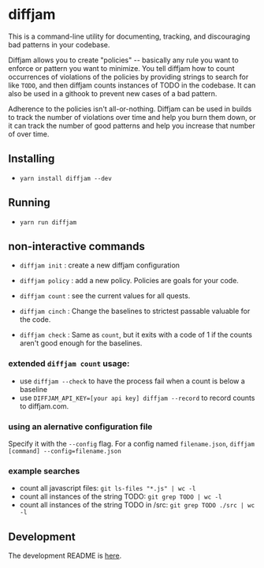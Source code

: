 # diffjam

This is a command-line utility for documenting, tracking, and discouraging bad patterns in your codebase.

Diffjam allows you to create "policies" -- basically any rule you want to enforce or pattern you want
to minimize.  You tell diffjam how to count occurrences of violations of the policies
by providing strings to search for like `TODO`, and then diffjam counts instances of TODO in the codebase.
It can also be used in a githook to prevent new cases of a bad pattern.

Adherence to the policies isn't all-or-nothing.  Diffjam can be used in builds to track the number of
violations over time and help you burn them down, or it can track the
number of good patterns and help you increase that number of over time.

## Installing

* `yarn install diffjam --dev`


## Running

* `yarn run diffjam`

## non-interactive commands
* `diffjam init` : create a new diffjam configuration
* `diffjam policy` : add a new policy.  Policies are goals for your code.
* `diffjam count` : see the current values for all quests.

* `diffjam cinch` : Change the baselines to strictest passable valuable for the code.
* `diffjam check` : Same as `count`, but it exits with a code of 1 if the counts aren't good enough for the baselines.

### extended `diffjam count` usage:
* use `diffjam --check` to have the process fail when a count is below a baseline
* use `DIFFJAM_API_KEY=[your api key] diffjam --record` to record counts to diffjam.com.

### using an alernative configuration file
Specify it with the `--config` flag.  For a config named `filename.json`,
`diffjam [command] --config=filename.json`

### example searches
* count all javascript files: `git ls-files "*.js" | wc -l`
* count all instances of the string TODO: `git grep TODO | wc -l`
* count all instances of the string TODO in /src: `git grep TODO ./src | wc -l`

## Development
The development README is [here](devREADME.md).